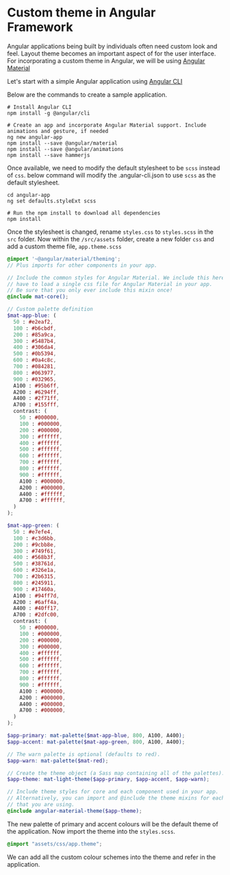 # Custom theme in Angular Framework

Angular applications being built by individuals often need custom look and feel. Layout theme becomes an important aspect of for the user interface. For incorporating a custom theme in Angular, we will be using [Angular Material](https://material.angular.io)

Let's start with a simple Angular application using [Angular CLI](https://github.com/angular/angular-cli)

Below are the commands to create a sample application.

```shell
# Install Angular CLI
npm install -g @angular/cli

# Create an app and incorporate Angular Material support. Include animations and gesture, if needed
ng new angular-app
npm install --save @angular/material
npm install --save @angular/animations
npm install --save hammerjs
```


Once available, we need to modify the default stylesheet to be `scss` instead of `css`. below command will modify the .angular-cli.json to use `scss` as the default stylesheet.

```shell
cd angular-app
ng set defaults.styleExt scss

# Run the npm install to download all dependencies
npm install
```
Once the stylesheet is changed, rename `styles.css` to `styles.scss` in the `src` folder. Now within the `/src/assets` folder, create a new folder `css` and add a custom theme file, `app.theme.scss`

```scss
@import '~@angular/material/theming';
// Plus imports for other components in your app.

// Include the common styles for Angular Material. We include this here so that you only
// have to load a single css file for Angular Material in your app.
// Be sure that you only ever include this mixin once!
@include mat-core();

// Custom palette definition
$mat-app-blue: (
  50 : #e2eaf2,
  100 : #b6cbdf,
  200 : #85a9ca,
  300 : #5487b4,
  400 : #306da4,
  500 : #0b5394,
  600 : #0a4c8c,
  700 : #084281,
  800 : #063977,
  900 : #032965,
  A100 : #95b6ff,
  A200 : #6294ff,
  A400 : #2f71ff,
  A700 : #155fff,
  contrast: (
    50 : #000000,
    100 : #000000,
    200 : #000000,
    300 : #ffffff,
    400 : #ffffff,
    500 : #ffffff,
    600 : #ffffff,
    700 : #ffffff,
    800 : #ffffff,
    900 : #ffffff,
    A100 : #000000,
    A200 : #000000,
    A400 : #ffffff,
    A700 : #ffffff,
  )
);

$mat-app-green: (
  50 : #e7efe4,
  100 : #c3d6bb,
  200 : #9cbb8e,
  300 : #749f61,
  400 : #568b3f,
  500 : #38761d,
  600 : #326e1a,
  700 : #2b6315,
  800 : #245911,
  900 : #17460a,
  A100 : #94ff7d,
  A200 : #6aff4a,
  A400 : #40ff17,
  A700 : #2dfc00,
  contrast: (
    50 : #000000,
    100 : #000000,
    200 : #000000,
    300 : #000000,
    400 : #ffffff,
    500 : #ffffff,
    600 : #ffffff,
    700 : #ffffff,
    800 : #ffffff,
    900 : #ffffff,
    A100 : #000000,
    A200 : #000000,
    A400 : #000000,
    A700 : #000000,
  )
);

$app-primary: mat-palette($mat-app-blue, 800, A100, A400);
$app-accent: mat-palette($mat-app-green, 800, A100, A400);

// The warn palette is optional (defaults to red).
$app-warn: mat-palette($mat-red);

// Create the theme object (a Sass map containing all of the palettes).
$app-theme: mat-light-theme($app-primary, $app-accent, $app-warn);

// Include theme styles for core and each component used in your app.
// Alternatively, you can import and @include the theme mixins for each component
// that you are using.
@include angular-material-theme($app-theme);
```

The new palette of primary and accent colours will be the default theme of the application. Now import the theme into the `styles.scss`.
 
```scss
@import "assets/css/app.theme";
```
 

We can add all the custom colour schemes into the theme and refer in the application. 
 
